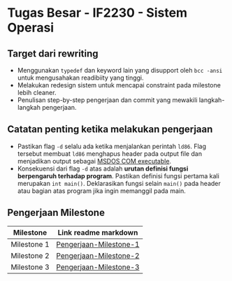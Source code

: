 # Tugas Besar - IF2230 - Sistem Operasi
## Target dari rewriting
- Menggunakan `typedef` dan keyword lain yang disupport oleh `bcc -ansi`
  untuk mengusahakan readibiity yang tinggi.
- Melakukan redesign sistem untuk mencapai constraint pada milestone lebih
  cleaner.
- Penulisan step-by-step pengerjaan dan commit yang mewakili langkah-langkah pengerjaan.




## Catatan penting ketika melakukan pengerjaan
- Pastikan flag `-d` selalu ada ketika menjalankan perintah `ld86`. Flag tersebut membuat `ld86` menghapus header pada
output file dan menjadikan output sebagai [MSDOS COM executable](https://en.wikipedia.org/wiki/COM_file).
- Konsekuensi dari flag `-d` atas adalah **urutan definisi fungsi berpengaruh terhadap program**. Pastikan definisi fungsi
pertama kali merupakan `int main()`. Deklarasikan fungsi selain `main()` pada header atau bagian atas program jika ingin
memanggil pada main.




## Pengerjaan Milestone
Milestone   | Link readme markdown
---------   | --------------------
Milestone 1 | [Pengerjaan-Milestone-1](Pengerjaan-Milestone-1.md)
Milestone 2 | [Pengerjaan-Milestone-2](Pengerjaan-Milestone-2.md)
Milestone 3 | [Pengerjaan-Milestone-3](Pengerjaan-Milestone-3.md)



<!-- ALSA - Vcxsrv -
internal readme
- Bochs troubleshoot,
chmod +x troubleshoot
Dependencies
ALSA - Vcxsrv - Ubuntu 20.04 - <TBA>
- xserver
https://medium.com/javarevisited/using-wsl-2-with-x-server-linux-on-windows-a372263533c3
https://www.stat.ipb.ac.id/agusms/index.php/2019/01/15/how-to-run-graphical-linux-applications-on-bash-on-ubuntu-on-windows-10/
- ALSA
https://bbs.archlinux.org/viewtopic.php?id=94696
objdump -D -b binary -m i8086 <filename>

https://www.fountainware.com/EXPL/bios_key_codes.htm
-->
